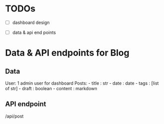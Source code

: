 # TODOs

- [ ] dashboard design
- [ ] data & api end points


# Data & API endpoints for Blog

## Data
User: 1 admin user for dashboard
Posts:
    - title : str
    - date : date
    - tags : [list of str]
    - draft : boolean
    - content : markdown

## API endpoint
/api/post